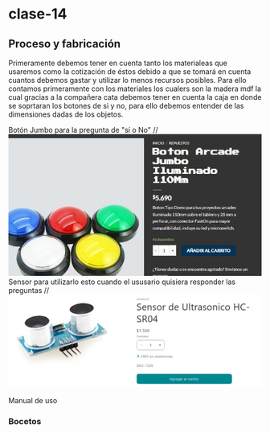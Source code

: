 # clase-14
## Proceso y fabricación 
Primeramente debemos tener en cuenta tanto los materialeas que usaremos como la cotización de éstos debido a que se tomará en cuenta cuantos debemos gastar y utilizar lo menos recursos posibles.
 Para ello contamos primeramente con los materiales los cualers son la madera mdf la cual gracias a la compañera cata debemos tener en cuenta la caja en donde se soprtaran los botones de si y no, para ello debemos entender de las dimensiones dadas de los objetos. 

 Botón Jumbo para la pregunta de "sí o No"
// ![texto](./JumboButton.jpg) 
Sensor para utilizarlo esto cuando el ususario quisiera responder las preguntas 
// ![texto](./Sensorultrasonico.jpg) 

Manual de uso 
### Bocetos 

